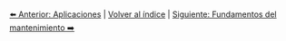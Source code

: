


[⬅️ Anterior: Aplicaciones](Aplicaciones.md) | [Volver al índice](../TablaDeContenidos.md) | [Siguiente: Fundamentos del mantenimiento ➡️](../Unidad2-Mantenimiento/FundamentosMantenimiento.md)